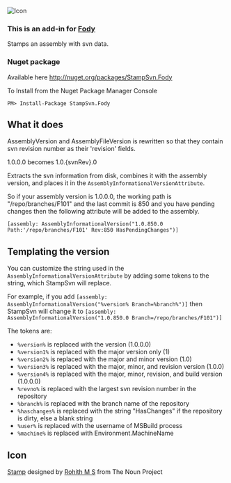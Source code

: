 ![Icon](https://raw.github.com/Fody/Stamp/master/Icons/package_icon.png)

### This is an add-in for [Fody](https://github.com/Fody/Fody/) 

Stamps an assembly with svn data.

### Nuget package

Available here http://nuget.org/packages/StampSvn.Fody 

To Install from the Nuget Package Manager Console 
    
    PM> Install-Package StampSvn.Fody

## What it does 

AssemblyVersion and AssemblyFileVersion is rewritten so that they contain svn revision number as their 'revision' fields.

1.0.0.0 becomes 1.0.{svnRev}.0

Extracts the svn information from disk, combines it with the assembly version, and places it in the `AssemblyInformationalVersionAttribute`.

So if your assembly version is 1.0.0.0, the working path is "/repo/branches/F101" and the last commit is 850 and you have pending changes then the following attribute will be added to the assembly.

	[assembly: AssemblyInformationalVersion("1.0.850.0 Path:'/repo/branches/F101' Rev:850 HasPendingChanges")]
	
## Templating the version

You can customize the string used in the `AssemblyInformationalVersionAttribute` by adding some tokens to the string, which StampSvn will replace.

For example, if you add `[assembly: AssemblyInformationalVersion("%version% Branch=%branch%")]` then StampSvn will change it to `[assembly: AssemblyInformationalVersion("1.0.850.0 Branch=/repo/branches/F101")]`

The tokens are:
- `%version%` is replaced with the version (1.0.0.0)
- `%version1%` is replaced with the major version only (1)
- `%version2%` is replaced with the major and minor version (1.0)
- `%version3%` is replaced with the major, minor, and revision version (1.0.0)
- `%version4%` is replaced with the major, minor, revision, and build version (1.0.0.0)
- `%revno%` is replaced with the largest svn revision number in the repository
- `%branch%` is replaced with the branch name of the repository
- `%haschanges%` is replaced with the string "HasChanges" if the repository is dirty, else a blank string
- `%user%` is replaced with the username of MSBuild process
- `%machine%` is replaced with Environment.MachineName

## Icon

<a href="http://thenounproject.com/noun/stamp/#icon-No8787" target="_blank">Stamp</a> designed by <a href="http://thenounproject.com/rohithdezinr" target="_blank">Rohith M S</a> from The Noun Project